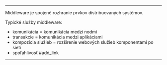 *********************************
Middleware je spojené rozhranie prvkov distribuovaných systémov.

Typické služby middleware:
- komunikácia = komunikácia medzi nodmi
- transakcie = komunikácia medzi aplikáciami
- kompozícia služieb = rozšírenie webových služieb komponentami po sieti
- spoľahlivosť #add_link



*********************************